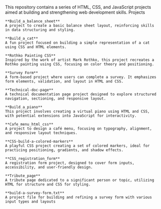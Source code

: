 This repository contains a series of HTML, CSS, and JavaScript projects aimed at building and strengthening web development skills.
Projects

    **Build_a_balance_sheet**
    A project to create a basic balance sheet layout, reinforcing skills in data structuring and styling.

    **Build_a_cat**
    A fun project focused on building a simple representation of a cat using CSS and HTML elements.

    **Rothko Painting CSS**
    Inspired by the work of artist Mark Rothko, this project recreates a Rothko painting using CSS, focusing on color theory and positioning.

    **Survey Form**
    A form-based project where users can complete a survey. It emphasizes form elements, validation, and layout in HTML and CSS.

    **Technical-doc-page**
    A technical documentation page project designed to explore structured navigation, sectioning, and responsive layout.

    **Build_a_piano**
    This project involves creating a virtual piano using HTML and CSS, with potential extensions into JavaScript for interactivity.

    **Cafe_menu_html_css**
    A project to design a café menu, focusing on typography, alignment, and responsive layout techniques.

    **CSS-build-a-colored-markers**
    A playful CSS project creating a set of colored markers, ideal for practicing positioning, gradients, and shadow effects.

    **CSS_registration_form**
    A registration form project, designed to cover form inputs, accessibility, and user-friendly design.

    **Tribute_page**
    A tribute page dedicated to a significant person or topic, utilizing HTML for structure and CSS for styling.

    **build-a-survey-form.txt**
    A project file for building and refining a survey form with various input types and layouts
